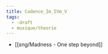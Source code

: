 ```yaml
---
title: Cadence_Im_IVm_V
tags:
  - -draft
  - musique/theorie
---
```

- [[sng/Madness - One step beyond]]